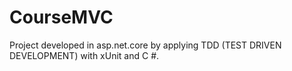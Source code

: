 # CourseMVC
Project developed in asp.net.core by applying TDD (TEST DRIVEN DEVELOPMENT) with xUnit and C #.
